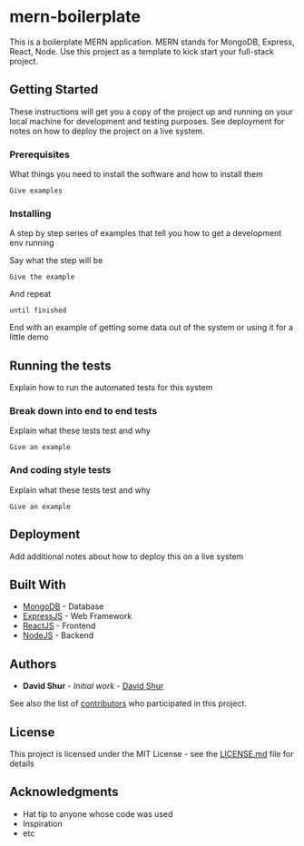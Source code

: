 # mern-boilerplate

This is a boilerplate MERN application. MERN stands for MongoDB, Express, React, Node. Use this project as a template to kick start your full-stack project.

## Getting Started

These instructions will get you a copy of the project up and running on your local machine for development and testing purposes. See deployment for notes on how to deploy the project on a live system.

### Prerequisites

What things you need to install the software and how to install them

```
Give examples
```

### Installing

A step by step series of examples that tell you how to get a development env running

Say what the step will be

```
Give the example
```

And repeat

```
until finished
```

End with an example of getting some data out of the system or using it for a little demo

## Running the tests

Explain how to run the automated tests for this system

### Break down into end to end tests

Explain what these tests test and why

```
Give an example
```

### And coding style tests

Explain what these tests test and why

```
Give an example
```

## Deployment

Add additional notes about how to deploy this on a live system

## Built With

- [MongoDB](https://www.mongodb.com/) - Database
- [ExpressJS](https://expressjs.com/) - Web Framework
- [ReactJS](https://reactjs.org/) - Frontend
- [NodeJS](https://nodejs.org/) - Backend

## Authors

- **David Shur** - _Initial work_ - [David Shur](https://github.com/davidshur)

See also the list of [contributors](https://github.com/your/project/contributors) who participated in this project.

## License

This project is licensed under the MIT License - see the [LICENSE.md](LICENSE.md) file for details

## Acknowledgments

- Hat tip to anyone whose code was used
- Inspiration
- etc
